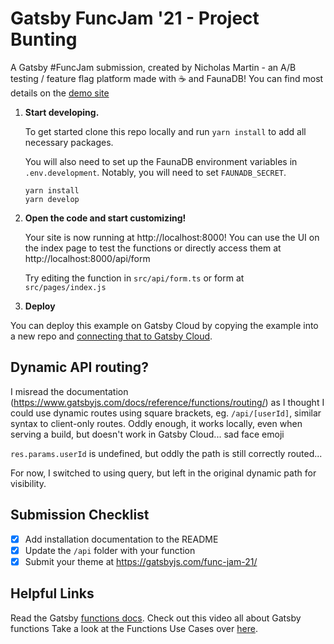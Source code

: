 
# Gatsby FuncJam '21 - Project Bunting

A Gatsby #FuncJam submission, created by Nicholas Martin - an A/B testing / feature flag platform made with ☕ and FaunaDB! You can find most details on the [demo site](https://funcjamprojectbunting.gatsbyjs.io/)

1.  **Start developing.**

    To get started clone this repo locally and run `yarn install` to add all necessary packages.

    You will also need to set up the FaunaDB environment variables in `.env.development`. Notably, you will need to set `FAUNADB_SECRET`.

    ```shell
    yarn install
    yarn develop
    ```

2.  **Open the code and start customizing!**

    Your site is now running at http://localhost:8000! You can use the UI on the index page to test the functions or directly access them at http://localhost:8000/api/form

    Try editing the function in `src/api/form.ts` or form at `src/pages/index.js`

3.  **Deploy**

You can deploy this example on Gatsby Cloud by copying the example into a new repo and [connecting that to Gatsby Cloud](https://www.gatsbyjs.com/docs/how-to/previews-deploys-hosting/deploying-to-gatsby-cloud/#set-up-an-existing-gatsby-site).

## Dynamic API routing?

I misread the documentation (https://www.gatsbyjs.com/docs/reference/functions/routing/) as I thought I could use dynamic routes using square brackets, eg. `/api/[userId]`, similar syntax to client-only routes. Oddly enough, it works locally, even when serving a build, but doesn't work in Gatsby Cloud... sad face emoji

`res.params.userId` is undefined, but oddly the path is still correctly routed...

For now, I switched to using query, but left in the original dynamic path for visibility.

## Submission Checklist

- [x] Add installation documentation to the README
- [x] Update the `/api` folder with your function
- [x] Submit your theme at https://gatsbyjs.com/func-jam-21/

## Helpful Links

Read the Gatsby [functions docs](https://www.gatsbyjs.com/docs/reference/functions/).
Check out this video all about Gatsby functions 
Take a look at the Functions Use Cases over [here](https://www.gatsbyjs.com/products/cloud/functions/). 
